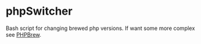 phpSwitcher
===========

Bash script for changing brewed php versions. If want some more complex see <a href="http://phpbrew.github.io/phpbrew/">PHPBrew</a>.
